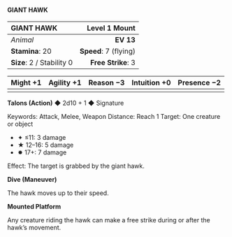#### GIANT HAWK

| GIANT HAWK                |     **Level 1 Mount** |
| :------------------------ | --------------------: |
| *Animal*                  |             **EV 13** |
| **Stamina**: 20           | **Speed**: 7 (flying) |
| **Size**: 2 / Stability 0 |    **Free Strike**: 3 |

| **Might** +1 | **Agility** +1 | **Reason** −3 | **Intuition** +0 | **Presence** −2 |
| ------------ | -------------- | ------------- | ---------------- | --------------- |
|              |                |               |                  |                 |

**Talons (Action)** ◆ 2d10 + 1 ◆ Signature

Keywords: Attack, Melee, Weapon
Distance: Reach 1
Target: One creature or object

- ✦ ≤11: 3 damage
- ★ 12–16: 5 damage
- ✸ 17+: 7 damage

Effect: The target is grabbed by the giant hawk.

**Dive (Maneuver)**

The hawk moves up to their speed.

**Mounted Platform**

Any creature riding the hawk can make a free strike during or after the hawk’s movement.
